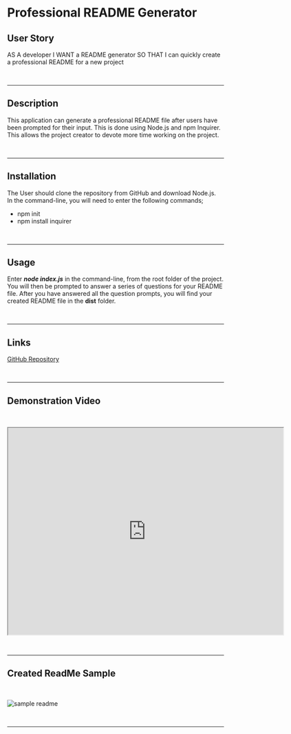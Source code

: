 # Professional README Generator

## User Story

AS A developer
I WANT a README generator
SO THAT I can quickly create a professional README for a new project

&nbsp;

---
## Description

This application can generate a professional README file after users have been prompted for their input.
This is done using Node.js and npm Inquirer.
This allows the project creator to devote more time working on the project.

&nbsp;

---
## Installation

The User should clone the repository from GitHub and download Node.js.  
In the command-line, you will need to enter the following commands;
* npm init
* npm install inquirer
 
&nbsp;

---
## Usage

Enter ***node index.js*** in the command-line, from the root folder of the project.  You will then be prompted to answer a series of questions for your README file.  After you have answered all the question prompts, you will find your created README file in the **dist** folder.

&nbsp;

---
## Links

[GitHub Repository](https://github.com/MorningSol/readme-generator)
 
&nbsp;

---
## Demonstration Video

&nbsp;



<iframe src="https://drive.google.com/file/d/1VrbuOY1szjM2p7gz5FrZS3SwIa9jop7K/preview" width="640" height="480"></iframe>

&nbsp;

---
## Created ReadMe Sample

&nbsp;

![sample readme](./src/ReadMe-Sample.gif)

&nbsp;

---